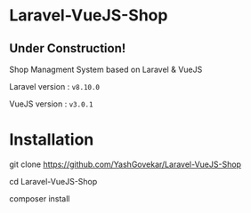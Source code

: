 # Laravel-VueJS-Shop

## Under Construction!
Shop Managment System based on Laravel &amp; VueJS

Laravel version : `v8.10.0`

VueJS version   : `v3.0.1`

# Installation

git clone https://github.com/YashGovekar/Laravel-VueJS-Shop

cd Laravel-VueJS-Shop

composer install

